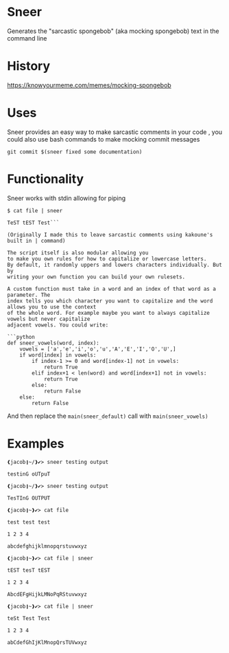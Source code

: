 # Sneer
Generates the "sarcastic spongebob" (aka mocking spongebob) text in the command line 

# History
https://knowyourmeme.com/memes/mocking-spongebob

# Uses
Sneer provides an easy way to make sarcastic comments in your code
, you could also use bash commands to make mocking commit messages

`git commit $(sneer fixed some documentation)`

# Functionality
Sneer works with stdin allowing for piping

```
$ cat file | sneer

TeST tEST Test```

(Originally I made this to leave sarcastic comments using kakoune's built in | command)

The script itself is also modular allowing you
to make you own rules for how to capitalize or lowercase letters.
By default, it randomly uppers and lowers characters individually. But by
writing your own function you can build your own rulesets.

A custom function must take in a word and an index of that word as a parameter. The
index tells you which character you want to capitalize and the word allows you to use the context
of the whole word. For example maybe you want to always capitalize vowels but never capitalize 
adjacent vowels. You could write:

```python
def sneer_vowels(word, index):
    vowels = ['a','e','i','o','u','A','E','I','O','U',]
    if word[index] in vowels:
        if index-1 >= 0 and word[index-1] not in vowels:
            return True
        elif index+1 < len(word) and word[index+1] not in vowels:
            return True
        else:
            return False
    else:
        return False
```
        
And then replace the `main(sneer_default)` call with `main(sneer_vowels)`

# Examples
`❰jacob❙~/❱✔≻ sneer testing output`

`testinG oUTpuT`

`❰jacob❙~/❱✔≻ sneer testing output`

`TesTInG OUTPUT`

`❰jacob❙~❱✔≻ cat file`

`test test test`

`1 2 3 4`

`abcdefghijklmnopqrstuvwxyz`

`❰jacob❙~❱✔≻ cat file | sneer`

`tEST tesT tEST`

`1 2 3 4`

`AbcdEFgHijkLMNoPqRStuvwxyz`

`❰jacob❙~❱✔≻ cat file | sneer`

`teSt Test Test`

`1 2 3 4`

`abCdefGhIjKlMnopQrsTUVwxyz`
